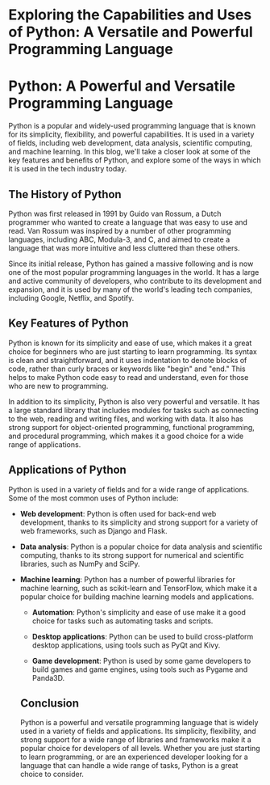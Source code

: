 # Exploring the Capabilities and Uses of Python: A Versatile and Powerful Programming Language

# Python: A Powerful and Versatile Programming Language

Python is a popular and widely-used programming language that is known for its simplicity, flexibility, and powerful capabilities. It is used in a variety of fields, including web development, data analysis, scientific computing, and machine learning. In this blog, we'll take a closer look at some of the key features and benefits of Python, and explore some of the ways in which it is used in the tech industry today.

## The History of Python

Python was first released in 1991 by Guido van Rossum, a Dutch programmer who wanted to create a language that was easy to use and read. Van Rossum was inspired by a number of other programming languages, including ABC, Modula-3, and C, and aimed to create a language that was more intuitive and less cluttered than these others.

Since its initial release, Python has gained a massive following and is now one of the most popular programming languages in the world. It has a large and active community of developers, who contribute to its development and expansion, and it is used by many of the world's leading tech companies, including Google, Netflix, and Spotify.

## Key Features of Python

Python is known for its simplicity and ease of use, which makes it a great choice for beginners who are just starting to learn programming. Its syntax is clean and straightforward, and it uses indentation to denote blocks of code, rather than curly braces or keywords like "begin" and "end." This helps to make Python code easy to read and understand, even for those who are new to programming.

In addition to its simplicity, Python is also very powerful and versatile. It has a large standard library that includes modules for tasks such as connecting to the web, reading and writing files, and working with data. It also has strong support for object-oriented programming, functional programming, and procedural programming, which makes it a good choice for a wide range of applications.

## Applications of Python

Python is used in a variety of fields and for a wide range of applications. Some of the most common uses of Python include:

* **Web development**: Python is often used for back-end web development, thanks to its simplicity and strong support for a variety of web frameworks, such as Django and Flask.
    
* **Data analysis**: Python is a popular choice for data analysis and scientific computing, thanks to its strong support for numerical and scientific libraries, such as NumPy and SciPy.
    
* **Machine learning**: Python has a number of powerful libraries for machine learning, such as scikit-learn and TensorFlow, which make it a popular choice for building machine learning models and applications.
    
    * **Automation**: Python's simplicity and ease of use make it a good choice for tasks such as automating tasks and scripts.
        
    * **Desktop applications**: Python can be used to build cross-platform desktop applications, using tools such as PyQt and Kivy.
        
    * **Game development**: Python is used by some game developers to build games and game engines, using tools such as Pygame and Panda3D.
        
    
    ## Conclusion
    
    Python is a powerful and versatile programming language that is widely used in a variety of fields and applications. Its simplicity, flexibility, and strong support for a wide range of libraries and frameworks make it a popular choice for developers of all levels. Whether you are just starting to learn programming, or are an experienced developer looking for a language that can handle a wide range of tasks, Python is a great choice to consider.